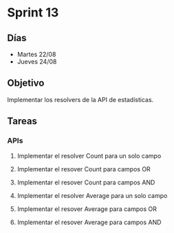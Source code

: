 # Sprint 13

## Días

- Martes 22/08
- Jueves 24/08

## Objetivo

Implementar los resolvers de la API de estadísticas.

## Tareas

### APIs

1. Implementar el resolver Count para un solo campo

2. Implementar el resover Count para campos OR

3. Implementar el resover Count para campos AND

4. Implementar el resolver Average para un solo campo

5. Implementar el resover Average para campos OR

6. Implementar el resover Average para campos AND